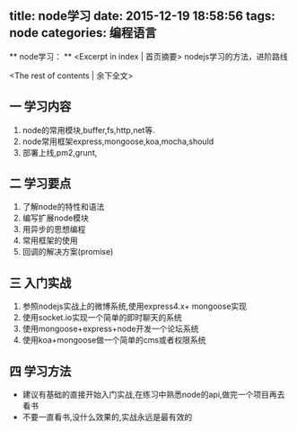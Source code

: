 title: node学习
date: 2015-12-19 18:58:56
tags: node
categories: 编程语言
---
** node学习： ** <Excerpt in index | 首页摘要>
    nodejs学习的方法，进阶路线
 <!-- more -->
<The rest of contents | 余下全文>

## 一 学习内容
1. node的常用模块,buffer,fs,http,net等.
2. node常用框架express,mongoose,koa,mocha,should
3. 部署上线,pm2,grunt,

## 二 学习要点
1. 了解node的特性和语法
2. 编写扩展node模块
3. 用异步的思想编程
4. 常用框架的使用
5. 回调的解决方案(promise)

## 三 入门实战
1. 参照nodejs实战上的微博系统,使用express4.x+ mongoose实现
2. 使用socket.io实现一个简单的即时聊天的系统
3. 使用mongoose+express+node开发一个论坛系统
4. 使用koa+mongoose做一个简单的cms或者权限系统

## 四 学习方法
 * 建议有基础的直接开始入门实战,在练习中熟悉node的api,做完一个项目再去看书
 * 不要一直看书,没什么效果的,实战永远是最有效的
